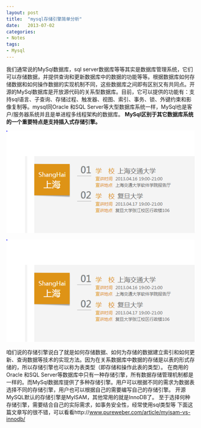 ```yaml
---
layout: post
title:  "mysql存储引擎简单分析"
date:   2013-07-02
categories: 
- Notes 
tags:
- Mysql
---
```


  我们通常说的MySql数据库，sql server数据库等等其实是数据库管理系统，它们可以存储数据，并提供查询和更新数据库中的数据的功能等等。根据数据库如何存储数据和如何操作数据的实现机制不同，这些数据库之间即有区别又有共同点。开源的MySql数据库是开放源代码的关系型数据库。目前，它可以提供的功能有：支持sql语言、子查询、存储过程、触发器、视图、索引、事务、锁、外键约束和影像复制等。mysql同Oracle 和SQL Server等大型数据库系统一样，MySql也是客户/服务器系统并且是单进程多线程架构的数据库。 **MySql区别于其它数据库系统的一个重要特点是支持插入式存储引擎。**   

![image](https://github.com/sjtufighter/sjtufighter.github.io/raw/master/images/ceshi.jpg)


![image](https://raw.githubusercontent.com/sjtufighter/sjtufighter.github.io/master/images/ceshi.jpg)

  咱们说的存储引擎说白了就是如何存储数据、如何为存储的数据建立索引和如何更新、查询数据等技术的实现方法。因为在关系数据库中数据的存储是以表的形式存储的，所以存储引擎也可以称为表类型（即存储和操作此表的类型）。
      在商用的Oracle 和SQL Server等数据库中只有一种存储引擎，所有数据存储管理机制都是一样的。而MySql数据库提供了多种存储引擎。用户可以根据不同的需求为数据表选择不同的存储引擎，用户也可以根据自己的需要编写自己的存储引擎。
     开源MySQL默认的存储引擎是MyISAM，其他常用的就是InnoDB了。
   至于选择何种存储引擎，需要结合自己的实际需求，如事务安全性，经常使用sql类型等
    下面这篇文章写的很不错，可以看看http://www.pureweber.com/article/myisam-vs-innodb/
 

